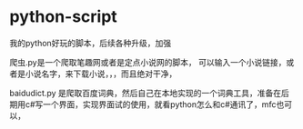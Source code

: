 # python-script
我的python好玩的脚本，后续各种升级，加强

爬虫.py是一个爬取笔趣网或者是定点小说网的脚本，
可以输入一个小说链接，或者是小说名字，来下载小说，，，而且绝对干净，


baidudict.py 
是爬取百度词典，然后自己在本地实现的一个词典工具，准备在后期用c#写一个界面，实现界面试的使用，就看python怎么和c#通讯了，mfc也可以，

